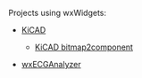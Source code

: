 Projects using wxWidgets:

- [KiCAD](https://github.com/KiCad/kicad-source-mirror)
  - [KiCAD bitmap2component](https://github.com/KiCad/kicad-source-mirror/blob/master/bitmap2component/bitmap2cmp_gui.h)

- [wxECGAnalyzer](https://github.com/GCY/wxECGAnalyzer)

